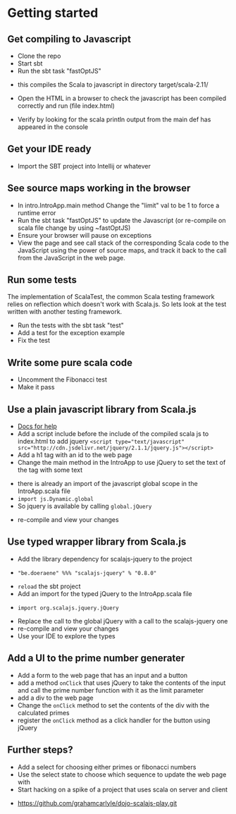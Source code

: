 # Getting started

## Get compiling to Javascript

* Clone the repo
* Start sbt
* Run the sbt task "fastOptJS"
 - this compiles the Scala to javascript in directory target/scala-2.11/
* Open the HTML in a browser to check the javascript has been
  compiled correctly and run (file index.html)
 - Verify by looking for the scala println output from the main def
   has appeared in the console

## Get your IDE ready

* Import the SBT project into Intellij or whatever

## See source maps working in the browser

* In intro.IntroApp.main method Change the "limit" val to be 1 to force a
  runtime error
* Run the sbt task "fastOptJS" to update the Javascript (or re-compile on
  scala file change by using ~fastOptJS)
* Ensure your browser will pause on exceptions
* View the page and see call stack of the corresponding Scala code to the
  JavaScript using the power of source maps, and track it back to the call
  from the JavaScript in the web page.

## Run some tests

The implementation of ScalaTest, the common Scala testing framework relies
on reflection which doesn't work with Scala.js. So lets look at the test
written with another testing framework.

* Run the tests with the sbt task "test"
* Add a test for the exception example
* Fix the test

## Write some pure scala code

* Uncomment the Fibonacci test
* Make it pass

## Use a plain javascript library from Scala.js

* [Docs for help](http://www.scala-js.org/doc/calling-javascript.html)
* Add a script include before the include of the compiled scala js to
  index.html to add jquery
 ```<script type="text/javascript" src="http://cdn.jsdelivr.net/jquery/2.1.1/jquery.js"></script>```
* Add a h1 tag with an id to the web page
* Change the main method in the IntroApp to use jQuery to set the text of the
  tag with some text
 - there is already an import of the javascript global scope in the
   IntroApp.scala file
  - ```import js.Dynamic.global```
 - So jquery is available by calling ```global.jQuery```
* re-compile and view your changes

## Use typed wrapper library from Scala.js

* Add the library dependency for scalajs-jquery to the project
 - ```"be.doeraene" %%% "scalajs-jquery" % "0.8.0"```
* `reload` the sbt project
* Add an import for the typed jQuery to the IntroApp.scala file
 - ```import org.scalajs.jquery.jQuery```
* Replace the call to the global jQuery with a call to the scalajs-jquery one
* re-compile and view your changes
* Use your IDE to explore the types

## Add a UI to the prime number generater

* Add a form to the web page that has an input and a button
* add a method `onClick` that uses jQuery to take the contents of the input
  and call the prime number function with it as the limit parameter
* add a div to the web page
* Change the `onClick` method to set the contents of the div with the
  calculated primes
* register the `onClick` method as a click handler for the button using jQuery

## Further steps?

* Add a select for choosing either primes or fibonacci numbers
* Use the select state to choose which sequence to update the web page with
* Start hacking on a spike of a project that uses scala on server and client
 - https://github.com/grahamcarlyle/dojo-scalajs-play.git
